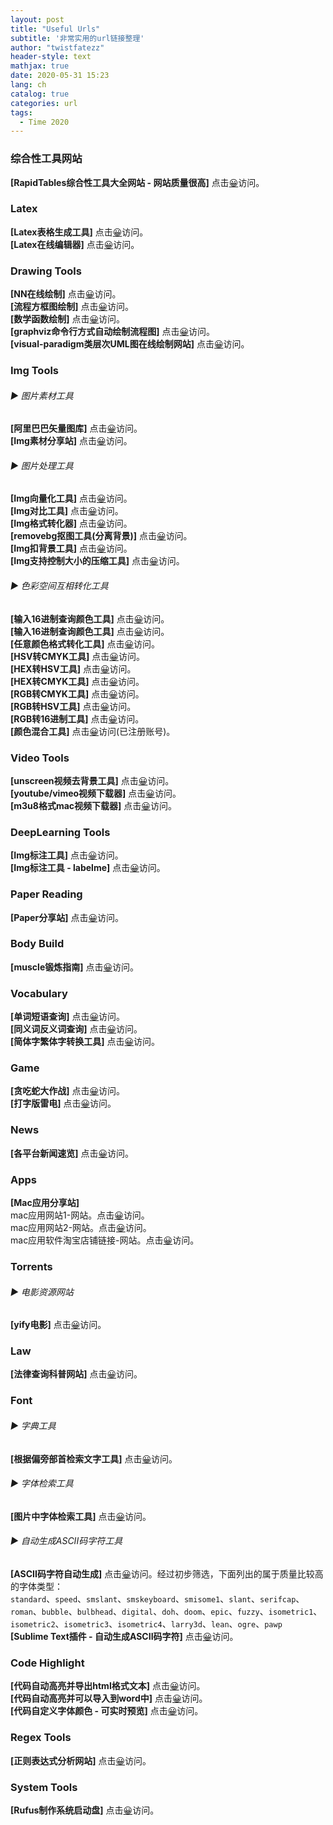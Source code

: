 ```yaml
---
layout: post
title: "Useful Urls"
subtitle: '非常实用的url链接整理'
author: "twistfatezz"
header-style: text
mathjax: true
date: 2020-05-31 15:23 
lang: ch 
catalog: true 
categories: url 
tags:
  - Time 2020 
---
```

### 综合性工具网站
**[RapidTables综合性工具大全网站 - 网站质量很高]** 点击[😀](https://www.rapidtables.com)访问。<br>

### Latex
**[Latex表格生成工具]** 点击[😀](http://www.tablesgenerator.com)访问。<br>
**[Latex在线编辑器]** 点击[😀](https://www.overleaf.com)访问。<br>

### Drawing Tools
**[NN在线绘制]** 点击[😀](http://alexlenail.me/NN-SVG/)访问。<br>
**[流程方框图绘制]** 点击[😀](https://www.processon.com/diagrams)访问。<br>
**[数学函数绘制]** 点击[😀](https://www.geogebra.org)访问。<br>
**[graphviz命令行方式自动绘制流程图]** 点击[😀](https://renenyffenegger.ch/notes/tools/Graphviz/examples/index)访问。<br>
**[visual-paradigm类层次UML图在线绘制网站]** 点击[😀](https://online.visual-paradigm.com/drive/#diagramlist:proj=0&new)访问。<br>

### Img Tools
###### ▶︎ 图片素材工具
**[阿里巴巴矢量图库]** 点击[😀](https://www.iconfont.cn)访问。<br>
**[Img素材分享站]** 点击[😀](https://www.zcool.com.cn)访问。<br>

###### ▶︎ 图片处理工具
**[Img向量化工具]** 点击[😀](https://www.vectorizer.io)访问。<br>
**[Img对比工具]** 点击[😀](http://www.robots.ox.ac.uk/~vgg/software/imcomp/)访问。<br>
**[Img格式转化器]** 点击[😀](https://cloudconvert.com)访问。<br>
**[removebg抠图工具(分离背景)]** 点击[😀](https://www.remove.bg/zh)访问。<br>
**[Img扣背景工具]** 点击[😀](https://www.gaoding.com/koutu?hmsr=zc998)访问。<br>
**[Img支持控制大小的压缩工具]** 点击[😀](https://oktools.net/tinyimg)访问。

###### ▶︎ 色彩空间互相转化工具
**[输入16进制查询颜色工具]** 点击[😀](https://encycolorpedia.cn)访问。<br>
**[输入16进制查询颜色工具]** 点击[😀](https://www.color-hex.com)访问。<br>
**[任意颜色格式转化工具]** 点击[😀](https://convertingcolors.com)访问。<br>
**[HSV转CMYK工具]** 点击[😀](https://c.runoob.com/front-end/877)访问。<br>
**[HEX转HSV工具]** 点击[😀](https://c.runoob.com/front-end/875)访问。<br>
**[HEX转CMYK工具]** 点击[😀](https://c.runoob.com/front-end/873)访问。<br>
**[RGB转CMYK工具]** 点击[😀](https://c.runoob.com/front-end/870)访问。<br>
**[RGB转HSV工具]** 点击[😀](https://c.runoob.com/front-end/868)访问。<br>
**[RGB转16进制工具]** 点击[😀](https://c.runoob.com/front-end/55)访问。<br>
**[颜色混合工具]** 点击[😀](https://trycolors.com)访问(已注册账号)。<br>

### Video Tools
**[unscreen视频去背景工具]** 点击[😀](https://www.unscreen.com)访问。<br>
**[youtube/vimeo视频下载器]** 点击[😀](https://en.savefrom.net)访问。<br>
**[m3u8格式mac视频下载器]** 点击[😀](http://blog.luckly-mjw.cn/tool-show/m3u8-downloader/index.html)访问。<br>

### DeepLearning Tools
**[Img标注工具]** 点击[😀](http://www.robots.ox.ac.uk/~vgg/software/via/)访问。<br>
**[Img标注工具 - labelme]** 点击[😀](http://labelme2.csail.mit.edu/Release3.0/index.php)访问。<br>

### Paper Reading
**[Paper分享站]** 点击[😀](http://www.paperweekly.site/home)访问。

### Body Build
**[muscle锻炼指南]** 点击[😀](https://musclewiki.org)访问。

### Vocabulary
**[单词短语查询]** 点击[😀](https://linggle.com)访问。<br>
**[同义词反义词查询]** 点击[😀](https://www.thesaurus.com)访问。<br>
**[简体字繁体字转换工具]** 点击[😀](https://c.runoob.com/front-end/5579)访问。<br>

### Game
**[贪吃蛇大作战]** 点击[😀](http://slither.io)访问。<br>
**[打字版雷电]** 点击[😀](https://zty.pe/?load)访问。<br>

### News
**[各平台新闻速览]** 点击[😀](https://www.anyknew.com/#/)访问。

### Apps
**[Mac应用分享站]** <br>
mac应用网站1-网站。点击[😀](https://www.macbl.com)访问。 <br>
mac应用网站2-网站。点击[😀](https://www.mac-gm.com)访问。 <br>
mac应用软件淘宝店铺链接-网站。点击[😀](https://mac-gm.taobao.com/index.htm?spm=2013.1.w5002-2230520758.2.27fd3c14PJmvD2)访问。<br>

### Torrents
###### ▶︎ 电影资源网站
**[yify电影]** 点击[😀](https://www.yify-torrent.org)访问。<br>

### Law
**[法律查询科普网站]** 点击[😀](http://www.daluu.net)访问。

### Font
###### ▶︎ 字典工具
**[根据偏旁部首检索文字工具]** 点击[😀](https://m.chazidian.com/zi_bushou/)访问。<br>
###### ▶︎ 字体检索工具
**[图片中字体检索工具]** 点击[😀](https://www.myfonts.com/WhatTheFont)访问。<br>
###### ▶︎ 自动生成ASCII码字符工具
**[ASCII码字符自动生成]** 点击[😀](http://www.network-science.de/ascii/)访问。经过初步筛选，下面列出的属于质量比较高的字体类型：<br>`standard`、`speed`、`smslant`、`smskeyboard`、`smisome1`、`slant`、`serifcap`、<br>
`roman`、`bubble`、`bulbhead`、`digital`、`doh`、`doom`、`epic`、`fuzzy`、`isometric1`、<br>
`isometric2`、`isometric3`、`isometric4`、`larry3d`、`lean`、`ogre`、`pawp` <br>
**[Sublime Text插件 - 自动生成ASCII码字符]** 点击[😀](https://github.com/viisual/ASCII-Decorator)访问。

### Code Highlight 
**[代码自动高亮并导出html格式文本]** 点击[😀](https://c.runoob.com/front-end/5536)访问。<br>
**[代码自动高亮并可以导入到word中]** 点击[😀](https://highlightcode.com)访问。<br>
**[代码自定义字体颜色 - 可实时预览]** 点击[😀](http://tmtheme-editor.herokuapp.com/#!/editor/theme/Monokai)访问。<br>

### Regex Tools 
**[正则表达式分析网站]** 点击[😀](https://regex101.com)访问。

### System Tools
**[Rufus制作系统启动盘]** 点击[😀](https://rufus.ie/zh/)访问。


